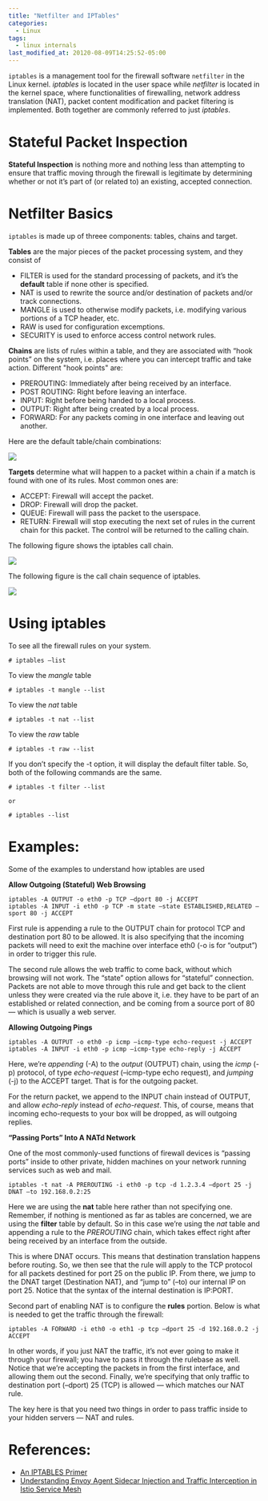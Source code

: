 ```yaml
---
title: "Netfilter and IPTables"
categories:
  - Linux
tags:
  - linux internals
last_modified_at: 20120-08-09T14:25:52-05:00
---
```


```iptables``` is a management tool for the firewall software ```netfilter``` in the Linux kernel. *iptables* is located in the user space while *netfilter* is located in the kernel space, where functionalities of firewalling, network address translation (NAT), packet content modification and packet filtering is implemented. Both together are commonly referred to just *iptables*.

# Stateful Packet Inspection

**Stateful Inspection** is nothing more and nothing less than attempting to ensure that traffic moving through the firewall is legitimate by determining whether or not it’s part of (or related to) an existing, accepted connection.

# Netfilter Basics

```iptables``` is made up of threee components: tables, chains and target.

**Tables** are the major pieces of the packet processing system, and they consist of 
* FILTER is used for the standard processing of packets, and it’s the **default** table if none other is specified.
* NAT is used to rewrite the source and/or destination of packets and/or track connections.
* MANGLE is used to otherwise modify packets, i.e. modifying various portions of a TCP header, etc.
* RAW is used for configuration excemptions.
* SECURITY is used to enforce access control network rules.

**Chains** are lists of rules within a table, and they are associated with “hook points” on the system, i.e. places where you can intercept traffic and take action. Different "hook points" are:
* PREROUTING: Immediately after being received by an interface.
* POST ROUTING: Right before leaving an interface.
* INPUT: Right before being handed to a local process.
* OUTPUT: Right after being created by a local process.
* FORWARD: For any packets coming in one interface and leaving out another.

Here are the default table/chain combinations:

<img src="https://manoj-gupta.github.io/images/iptables-table-chain-combo.png">


**Targets** determine what will happen to a packet within a chain if a match is found with one of its rules. Most common ones are:
* ACCEPT: Firewall will accept the packet.
* DROP: Firewall will drop the packet.
* QUEUE: Firewall will pass the packet to the userspace.
* RETURN: Firewall will stop executing the next set of rules in the current chain for this packet. The control will be returned to the calling chain.

The following figure shows the iptables call chain.

<img src="https://manoj-gupta.github.io/images/iptables_packetflow.png">


The following figure is the call chain sequence of iptables.

<img src="https://manoj-gupta.github.io/images/iptables-chains.jpg">

# Using iptables

To see all the firewall rules on your system.

```
# iptables –list
```

To view the *mangle* table

```
# iptables -t mangle --list
```

To view the *nat* table

```
# iptables -t nat --list
```

To view the *raw* table

```
# iptables -t raw --list
```

If you don’t specify the -t option, it will display the default filter table. So, both of the following commands are the same.

```
# iptables -t filter --list

or

# iptables --list
```

# Examples:

Some of the examples to understand how iptables are used

__Allow Outgoing (Stateful) Web Browsing__

```
iptables -A OUTPUT -o eth0 -p TCP –dport 80 -j ACCEPT
iptables -A INPUT -i eth0 -p TCP -m state –state ESTABLISHED,RELATED –sport 80 -j ACCEPT
```

First rule is appending a rule to the OUTPUT chain for protocol TCP and destination port 80 to be allowed. It is also specifying that the incoming packets will need to exit the machine over interface eth0 (-o is for “output”) in order to trigger this rule.

The second rule allows the web traffic to come back, without which browsing will not work. The  “state” option allows for “stateful” connection. Packets are not able to move through this rule and get back to the client unless they were created via the rule above it, i.e. they have to be part of an established or related connection, and be coming from a source port of 80 — which is usually a web server.

__Allowing Outgoing Pings__

```
iptables -A OUTPUT -o eth0 -p icmp –icmp-type echo-request -j ACCEPT
iptables -A INPUT -i eth0 -p icmp –icmp-type echo-reply -j ACCEPT
```

Here, we’re *appending* (-A) to the *output* (OUTPUT) chain, using the *icmp* (-p) protocol, of type *echo-request* (–icmp-type echo request), and *jumping* (-j) to the ACCEPT target. That is for the outgoing packet. 

For the return packet, we append to the INPUT chain instead of OUTPUT, and allow *echo-reply* instead of *echo-request*. This, of course, means that incoming echo-requests to your box will be dropped, as will outgoing replies.

__“Passing Ports” Into A NATd Network__

One of the most commonly-used functions of firewall devices is “passing ports” inside to other private, hidden machines on your network running services such as web and mail. 

```
iptables -t nat -A PREROUTING -i eth0 -p tcp -d 1.2.3.4 –dport 25 -j DNAT –to 192.168.0.2:25
```

Here we are using the **nat** table here rather than not specifying one. Remember, if nothing is mentioned as far as tables are concerned, we are using the **filter** table by default. So in this case we’re using the *nat* table and appending a rule to the *PREROUTING* chain, which takes effect right after being received by an interface from the outside.

This is where DNAT occurs. This means that destination translation happens before routing. So, we then see that the rule will apply to the TCP protocol for all packets destined for port 25 on the public IP. From there, we jump to the DNAT target (Destination NAT), and “jump to” (–to) our internal IP on port 25. Notice that the syntax of the internal destination is IP:PORT.

Second part of enabling NAT is to configure the **rules** portion. Below is what is needed to get the traffic through the firewall:

```
iptables -A FORWARD -i eth0 -o eth1 -p tcp –dport 25 -d 192.168.0.2 -j ACCEPT
```

In other words, if you just NAT the traffic, it’s not ever going to make it through your firewall; you have to pass it through the rulebase as well. Notice that we’re accepting the packets in from the first interface, and allowing them out the second. Finally, we’re specifying that only traffic to destination port (–dport) 25 (TCP) is allowed — which matches our NAT rule.

The key here is that you need two things in order to pass traffic inside to your hidden servers — NAT and rules.

# References:

* [An IPTABLES Primer](https://danielmiessler.com/study/iptables/)
* [Understanding Envoy Agent Sidecar Injection and Traffic Interception in Istio Service Mesh](https://jimmysong.io/posts/envoy-sidecar-injection-in-istio-service-mesh-deep-dive/)
